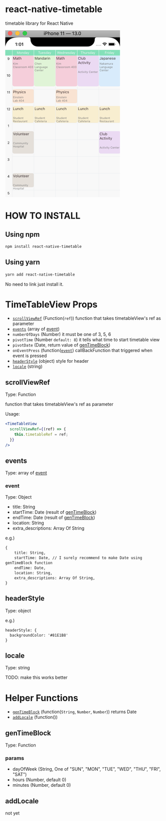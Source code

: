 # react-native-timetable

timetable library for React Native

![demo-3](./.github/iOS_screen_shot.png)

#  HOW TO INSTALL

## Using npm

```sh
npm install react-native-timetable
```
## Using yarn

```sh
yarn add react-native-timetable
```

No need to link just install it.

# TimeTableView Props

 - [`scrollViewRef`](#scrollViewRef) (Function(`ref`)) function that takes timetableView's ref as parameter
 - [`events`](#events) (array of [event](#event))
 - `numberOfDays` (Number) it must be one of 3, 5, 6
 - `pivotTime` (Number `default: 8`) it tells what time to start timetable view
 - `pivotDate` (Date, return value of [genTimeBlock](#genTimeBlock))
 - `onEventPress` (function([`event`](#event)) callBackFunction that triggered when event is pressed
 - [`headerStyle`](#headerStyle) (object) style for header
 - [`locale`](#locale) (string) 

## scrollViewRef

Type: Function

function that takes timetableView's ref as parameter

Usage:

```jsx
<TimeTableView 
  scrollViewRef={(ref) => {
    this.timetableRef = ref;
  }}
/>
```

## events

Type: array of [event](#event)

### event

Type: Object

 - title: String
 - startTime: Date (result of [genTimeBlock](#genTimeBlock))
 - endTime: Date (result of [genTimeBlock](#genTimeBlock))
 - location: String
 - extra_descriptions: Array Of String

e.g.)

```
{
    title: String,
    startTime: Date, // I surely recommend to make Date using genTimeBlock function
    endTime: Date,
    location: String,
    extra_descriptions: Array Of String,
}
```

## headerStyle

Type: object

e.g.)

```
headerStyle: {
  backgroundColor: '#81E1B8'
}
```

## locale

Type: string

TODO: make this works better

# Helper Functions

 - [`genTimeBlock`](#genTimeBlock) (function(`String`, `Number`, `Number`)) returns Date
 - [`addLocale`](#addLocale) (function())

## genTimeBlock

Type: Function

### params

 - dayOfWeek (String, One of "SUN", "MON", "TUE", "WED", "THU", "FRI", "SAT")
 - hours (Number, default 0)
 - minutes (Number, default 0)

## addLocale

not yet
